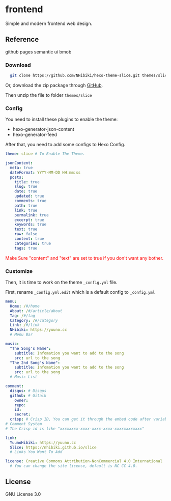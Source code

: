 # frontend
Simple and modern frontend web design.

## Reference
github pages
semantic ui
bmob

### Download

```bash
  git clone https://github.com/NHibiki/hexo-theme-slice.git themes/slice
```

Or, download the zip package through [GitHub](https://github.com/NHibiki/hexo-theme-slice/archive/master.zip).

Then unzip the file to folder `themes/slice`

### Config

You need to install these plugins to enable the theme:

 - hexo-generator-json-content
 - hexo-generator-feed

After that, you need to add some configs to Hexo Config.

```yml
theme: slice # To Enable The Theme.

jsonContent:
  meta: true
  dateFormat: YYYY-MM-DD HH:mm:ss
  posts:
    title: true
    slug: true
    date: true
    updated: true
    comments: true
    path: true
    link: true
    permalink: true
    excerpt: true
    keywords: true
    text: true
    raw: false
    content: true
    categories: true
    tags: true
```

<span style="color:red">Make Sure "content" and "text" are set to true if you don't want any bother.</span>

### Customize

Then, it is time to work on the theme `_config.yml` file.

First, rename `_config.yml.edit` which is a default config to `_config.yml`

```yml
menu:
  Home: /#/home
  About: /#/article/about
  Tag: /#/tag
  Category: /#/category
  Link: /#/link
  NHibiki: https://yuuno.cc
  # Menu Bar

music:
  "The Song's Name":
    subtitle: Infomation you want to add to the song
    src: url to the song
  "The 2nd Song's Name":
    subtitle: Infomation you want to add to the song
    src: url to the song
  # Music List

comment:
  disqus: # Disqus
  github: # Gitalk
    owner: 
    repo: 
    id: 
    secret: 
  crisp: # Crisp ID, You can get it through the embed code after variable "window.CRISP_WEBSITE_ID"
# Comment System
# The Crisp id is like "xxxxxxxx-xxxx-xxxx-xxxx-xxxxxxxxxxxx"

link:
  YuunoHibiki: https://yuuno.cc
  Slice: https://nhibiki.github.io/slice
  # Links You Want To Add

license: Creative Commons Attribution-NonCommercial 4.0 International
  # You can change the site license, default is NC CC 4.0.

```

## License

GNU License 3.0
